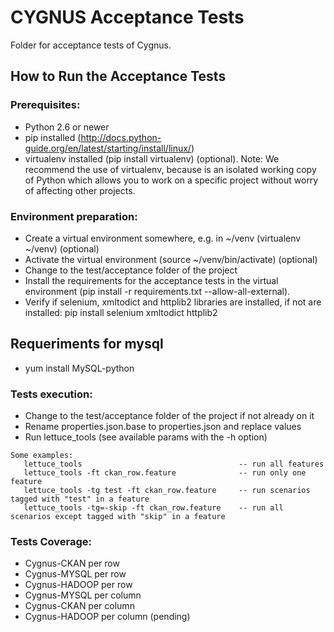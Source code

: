 # CYGNUS Acceptance Tests

Folder for acceptance tests of Cygnus.

## How to Run the Acceptance Tests

### Prerequisites:

- Python 2.6 or newer
- pip installed (http://docs.python-guide.org/en/latest/starting/install/linux/)
- virtualenv installed (pip install virtualenv) (optional).
Note: We recommend the use of virtualenv, because is an isolated working copy of Python which allows you to work on a specific project without worry of affecting other projects.

### Environment preparation:

- Create a virtual environment somewhere, e.g. in ~/venv (virtualenv ~/venv) (optional)
- Activate the virtual environment (source ~/venv/bin/activate) (optional)
- Change to the test/acceptance folder of the project
- Install the requirements for the acceptance tests in the virtual environment (pip install -r requirements.txt --allow-all-external).
- Verify if selenium, xmltodict and httplib2 libraries are installed, if not are installed:
     pip install selenium xmltodict httplib2

## Requeriments for mysql

-  yum install MySQL-python

### Tests execution:

- Change to the test/acceptance folder of the project if not already on it
- Rename properties.json.base to properties.json and replace values
- Run lettuce_tools (see available params with the -h option)

```
Some examples:
   lettuce_tools                                   -- run all features
   lettuce_tools -ft ckan_row.feature              -- run only one feature
   lettuce_tools -tg test -ft ckan_row.feature     -- run scenarios tagged with "test" in a feature
   lettuce_tools -tg=-skip -ft ckan_row.feature    -- run all scenarios except tagged with "skip" in a feature
```

### Tests Coverage:

- Cygnus-CKAN per row
- Cygnus-MYSQL per row
- Cygnus-HADOOP per row
- Cygnus-MYSQL per column
- Cygnus-CKAN per column
- Cygnus-HADOOP per column (pending)





